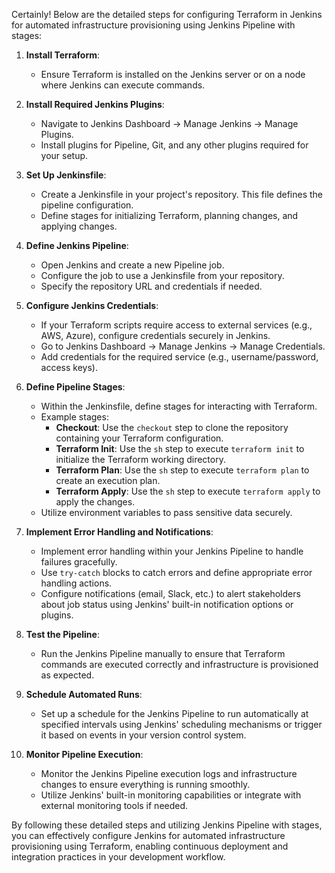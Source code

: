 Certainly! Below are the detailed steps for configuring Terraform in Jenkins for automated infrastructure provisioning using Jenkins Pipeline with stages:

1. **Install Terraform**:
   - Ensure Terraform is installed on the Jenkins server or on a node where Jenkins can execute commands.

2. **Install Required Jenkins Plugins**:
   - Navigate to Jenkins Dashboard -> Manage Jenkins -> Manage Plugins.
   - Install plugins for Pipeline, Git, and any other plugins required for your setup.

3. **Set Up Jenkinsfile**:
   - Create a Jenkinsfile in your project's repository. This file defines the pipeline configuration.
   - Define stages for initializing Terraform, planning changes, and applying changes.

4. **Define Jenkins Pipeline**:
   - Open Jenkins and create a new Pipeline job.
   - Configure the job to use a Jenkinsfile from your repository.
   - Specify the repository URL and credentials if needed.

5. **Configure Jenkins Credentials**:
   - If your Terraform scripts require access to external services (e.g., AWS, Azure), configure credentials securely in Jenkins.
   - Go to Jenkins Dashboard -> Manage Jenkins -> Manage Credentials.
   - Add credentials for the required service (e.g., username/password, access keys).

6. **Define Pipeline Stages**:
   - Within the Jenkinsfile, define stages for interacting with Terraform.
   - Example stages:
     - **Checkout**: Use the `checkout` step to clone the repository containing your Terraform configuration.
     - **Terraform Init**: Use the `sh` step to execute `terraform init` to initialize the Terraform working directory.
     - **Terraform Plan**: Use the `sh` step to execute `terraform plan` to create an execution plan.
     - **Terraform Apply**: Use the `sh` step to execute `terraform apply` to apply the changes.
   - Utilize environment variables to pass sensitive data securely.

7. **Implement Error Handling and Notifications**:
   - Implement error handling within your Jenkins Pipeline to handle failures gracefully.
   - Use `try-catch` blocks to catch errors and define appropriate error handling actions.
   - Configure notifications (email, Slack, etc.) to alert stakeholders about job status using Jenkins' built-in notification options or plugins.

8. **Test the Pipeline**:
   - Run the Jenkins Pipeline manually to ensure that Terraform commands are executed correctly and infrastructure is provisioned as expected.

9. **Schedule Automated Runs**:
   - Set up a schedule for the Jenkins Pipeline to run automatically at specified intervals using Jenkins' scheduling mechanisms or trigger it based on events in your version control system.

10. **Monitor Pipeline Execution**:
    - Monitor the Jenkins Pipeline execution logs and infrastructure changes to ensure everything is running smoothly.
    - Utilize Jenkins' built-in monitoring capabilities or integrate with external monitoring tools if needed.

By following these detailed steps and utilizing Jenkins Pipeline with stages, you can effectively configure Jenkins for automated infrastructure provisioning using Terraform, enabling continuous deployment and integration practices in your development workflow.
